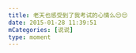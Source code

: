 ```yaml
---
title: 老天也感受到了我考试的心情么😔😔
date: 2015-01-28 11:39:51
mCategories: [说说]
type: moment
---
```


<div id="pics-20150128113951"></div>

<script>
var data = [
    {"link": "2015-01-28_000000.webp", "type": "shuoshuo"}
];
picsRender(data, "pics-20150128113951");
</script>
